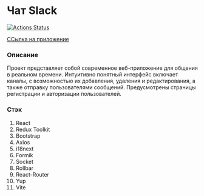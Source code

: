 # Чат Slack

[![Actions Status](https://github.com/Tatyana-js/frontend-project-12/actions/workflows/hexlet-check.yml/badge.svg)](https://github.com/Tatyana-js/frontend-project-12/actions)

[ССылка на приложение](https://github.com/Tatyana-js/frontend-project-12)

### Описание
Проект представляет собой современное веб-приложение для общения в реальном времени. Интуитивно понятный интерфейс включает каналы, с возможностью их добавления, удаления и редактирования, а также отправку пользователями сообщений. 
Предусмотрены страницы регистрации и авторизации пользователей.

### Стэк
1. React 
2. Redux Toolkit
3. Bootstrap
4. Axios
5. i18next
6. Formik
7. Socket
8. Rollbar
9. React-Router
10. Yup
11. Vite

